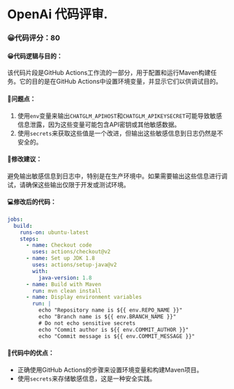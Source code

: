 # OpenAi 代码评审.
### 😀代码评分：80
#### 😀代码逻辑与目的：
该代码片段是GitHub Actions工作流的一部分，用于配置和运行Maven构建任务。它的目的是在GitHub Actions中设置环境变量，并显示它们以供调试目的。

#### 🤔问题点：
1. 使用`env`变量来输出`CHATGLM_APIHOST`和`CHATGLM_APIKEYSECRET`可能导致敏感信息泄露，因为这些变量可能包含API密钥或其他敏感数据。
2. 使用`secrets`来获取这些值是一个改进，但输出这些敏感信息到日志仍然是不安全的。

#### 🎯修改建议：
避免输出敏感信息到日志中，特别是在生产环境中。如果需要输出这些信息进行调试，请确保这些输出仅限于开发或测试环境。

#### 💻修改后的代码：
```yaml
jobs:
  build:
    runs-on: ubuntu-latest
    steps:
      - name: Checkout code
        uses: actions/checkout@v2
      - name: Set up JDK 1.8
        uses: actions/setup-java@v2
        with:
          java-version: 1.8
      - name: Build with Maven
        run: mvn clean install
      - name: Display environment variables
        run: |
          echo "Repository name is ${{ env.REPO_NAME }}"
          echo "Branch name is ${{ env.BRANCH_NAME }}"
          # Do not echo sensitive secrets
          echo "Commit author is ${{ env.COMMIT_AUTHOR }}"
          echo "Commit message is ${{ env.COMMIT_MESSAGE }}"
```

#### 🌟代码中的优点：
- 正确使用GitHub Actions的步骤来设置环境变量和构建Maven项目。
- 使用`secrets`来存储敏感信息，这是一种安全实践。